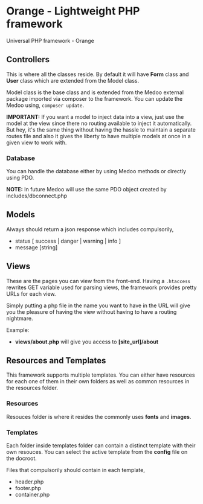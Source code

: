# Orange - Lightweight PHP framework
Universal PHP framework - Orange

## Controllers
This is where all the classes reside. By default it will have **Form** class and **User** class which are extended from the Model class.

Model class is the base class and is extended from the Medoo external package imported via composer to the framework. You can update the Medoo using,
```composer update```.

**IMPORTANT:** If you want a model to inject data into a view, just use the model at the view since there no routing available to inject it automatically. But hey, it's the same thing without having the hassle to maintain a separate routes file and also it gives the liberty to have multiple models at once in a given view to work with.

### Database
You can handle the database either by using Medoo methods or directly using PDO.

**NOTE:** In future Medoo will use the same PDO object created by includes/dbconnect.php

## Models
Always should return a json response which includes compulsorily,
- status [ success | danger | warning | info ]
- message [string]

## Views
These are the pages you can view from the front-end. Having a ```.htaccess``` rewrites GET variable used for parsing views, the framework provides pretty URLs for each view.

Simply putting a php file in the name you want to have in the URL will give you the pleasure of having the view without having to have a routing nightmare.

Example:
- **views/about.php** will give you access to **[site_url]/about**

## Resources and Templates
This framework supports multiple templates. You can either have resources for each one of them in their own folders as well as common resources in the resources folder.

### Resources
Resouces folder is where it resides the commonly uses **fonts** and **images**.

### Templates
Each folder inside templates folder can contain a distinct template with their own resouces. You can select the active template from the **config** file on the docroot.

Files that compulsorily should contain in each template,
- header.php
- footer.php
- container.php